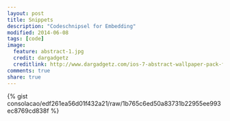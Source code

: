 ```yaml
---
layout: post
title: Snippets
description: "Codeschnipsel for Embedding"
modified: 2014-06-08
tags: [code]
image:
  feature: abstract-1.jpg
  credit: dargadgetz
  creditlink: http://www.dargadgetz.com/ios-7-abstract-wallpaper-pack-for-iphone-5-and-ipod-touch-retina/
comments: true
share: true
---
```


{% gist consolacao/edf261ea56d01f432a21/raw/1b765c6ed50a83731b22955ee993ec8769cd838f %}